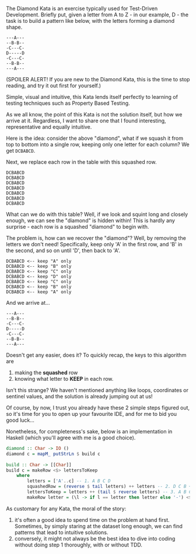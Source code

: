 The Diamond Kata is an exercise typically used for Test-Driven Development. Briefly put, given a letter from A to Z - in our example, D - the task is to build a pattern like below, with the letters forming a diamond shape.

```
---A---
--B-B--
-C---C-
D-----D
-C---C-
--B-B--
---A---
```

(SPOILER ALERT! If you are new to the Diamond Kata, this is the time to stop reading, and try it out first for yourself.)

Simple, visual and intuitive, this Kata lends itself perfectly to learning of testing techniques such as Property Based Testing. 

As we all know, the point of this Kata is not the solution itself, but how we arrive at it. Regardless, I want to share one that I found interesting, representative and equally intuitive.

Here is the idea: consider the above "diamond", what if we squash it from top to bottom into a single row, keeping only one letter for each column? We get `DCBABCD`.

Next, we replace each row in the table with this squashed row.

```
DCBABCD
DCBABCD
DCBABCD
DCBABCD
DCBABCD
DCBABCD
DCBABCD
```

What can we do with this table? Well, if we look and squint long and closely enough, we can see the "diamond" is hidden within! This is hardly any surprise - each row is a squashed "diamond" to begin with.

The problem is, how can we recover the "diamond"? Well, by removing the letters we don't need! Specifically, keep only 'A' in the first row, and 'B' in the second, and so on until 'D', then back to 'A'. 

```
DCBABCD <-- keep "A" only
DCBABCD <-- keep "B" only
DCBABCD <-- keep "C" only
DCBABCD <-- keep "D" only
DCBABCD <-- keep "C" only
DCBABCD <-- keep "B" only
DCBABCD <-- keep "A" only
```

And we arrive at...

```
---A---
--B-B--
-C---C-
D-----D
-C---C-
--B-B--
---A---
```

Doesn't get any easier, does it? To quickly recap, the keys to this algorithm are

1. making the **squashed** row
3. knowing what letter to **KEEP** in each row.

Isn't this strange? We haven't mentioned anything like loops, coordinates or sentinel values, and the solution is already jumping out at us!

Of course, by now, I trust you already have these 2 simple steps figured out, so it's time for you to open up your favourite IDE, and for me to bid you good luck...

Nonetheless, for completeness's sake, below is an implementation in Haskell (which you'll agree with me is a good choice).

```haskell
diamond :: Char -> IO ()
diamond c = mapM_ putStrLn $ build c
            
build :: Char -> [[Char]]
build c = makeRow <$> lettersToKeep
    where
        letters = ['A'..c] -- 1. A B C D
        squashedRow = (reverse $ tail letters) ++ letters -- 2. D C B ++ A B C D
        lettersToKeep = letters ++ (tail $ reverse letters) -- 3. A B C D ++ C B A, similar to above
        makeRow letter = (\l -> if l == letter then letter else '-') <$> squashedRow
```

As customary for any Kata, the moral of the story:

1. it's often a good idea to spend time on the problem at hand first. Sometimes, by simply staring at the dataset long enough, we can find patterns that lead to intuitive solutions.
2. conversely, it might not always be the best idea to dive into coding without doing step 1 thoroughly, with or without TDD.
